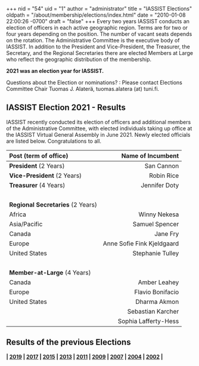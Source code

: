 +++
nid = "54"
uid = "1"
author = "administrator"
title = "IASSIST Elections"
oldpath = "/about/membership/elections/index.html"
date = "2010-01-08 22:00:26 -0700"
draft = "false"
+++
Every two years IASSIST conducts an election of officers in each active geographic region. Terms are for two or four years depending on the position. The number of vacant seats depends on the rotation. The Administrative Committee is the executive body of IASSIST. In addition to the President and Vice-President, the Treasurer, the Secretary, and the Regional Secretaries there are elected Members at Large who reflect the geographic distribution of the membership.

**2021 was an election year for IASSIST.** 

<!--
To stand or vote in the election, you must be a member in good standing (dues paid for the membership year 2020-2021 by April 11, 2021). Nominations period has ended and the Election will open on April 13, 2021. Members will receive a link to the ballot by email. 

<a class="btn btn-template-main" href="/about/2021-election-bios/" >Slate of 2021 candidates and their biographies</a> <br /><br />
-->

Questions about the Election or nominations?
: Please contact Elections Committee Chair Tuomas J. Alaterä, tuomas.alatera (at) tuni.fi.

## IASSIST Election 2021 - Results

IASSIST recently conducted its election of officers and additional members of the Administrative Committee, with elected individuals taking up office at the IASSIST Virtual General Assembly in June 2021. Newly elected officials are listed below. Congratulations to all.

|Post (term of office)|Name of Incumbent|
|:---|---:|
| **President** (2 Years)		| San Cannon |
| **Vice-President** (2 Years)	| Robin Rice|
| **Treasurer** (4 Years)		| Jennifer Doty|
| &nbsp;|&nbsp; |
|**Regional Secretaries** (2 Years)|&nbsp;|
| Africa		| Winny Nekesa |
| Asia/Pacific	| Samuel Spencer|
| Canada		| Jane Fry|
| Europe		| Anne Sofie Fink Kjeldgaard|
| United States	| Stephanie Tulley|
| &nbsp;|&nbsp; |
|**Member-at-Large** (4 Years)|&nbsp;|
| Canada		| Amber Leahey |
| Europe		| Flavio Bonifacio |
| United States	| Dharma Akmon|
| &nbsp;		| Sebastian Karcher|
| &nbsp;		| Sophia Lafferty-Hess|

<!--[List of Candidates with Biographies](/about/2019-election-bios "2019 Elections Candidates and Biographies").-->

## Results of the previous Elections

**| [2019](/about/iassist-election-2019-results) | [2017](/about/iassist-election-2017-results) | [2015](/about/iassist-election-2015-results) | [2013](/about/iassist-election-2013-results) | [2011](/about/iassist-election-2011-results) | [2009](/about/iassist-election-2009-results) | [2007](/about/iassist-election-2007-results) | [2004](/about/iassist-election-2004-results) | [2002](/about/iassist-election-2002-results) |**

 
